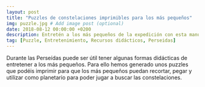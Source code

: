 ```yaml
---
layout: post
title: "Puzzles de constelaciones imprimibles para los más pequeños"
img: puzzle.jpg # Add image post (optional)
date: 2018-08-12 00:00:00 +0200
description: Entretén a los más pequeños de la expedición con esta manualidad. Sigue leyendo... # Add post description (optional)
tag: [Puzzle, Entretenimiento, Recursos didácticos, Perseidas]
---
```

Durante las Perseídas puede ser útil tener algunas formas didácticas de entretener a los más pequeños. Para ello hemos generado unos puzzles que podéis imprimir para que los más pequeños puedan recortar, pegar y utilizar como planetario para poder jugar a buscar las constelaciones.
